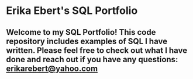 # Erika Ebert's SQL Portfolio
## Welcome to my SQL Portfolio! This code repository includes examples of SQL I have written. Please feel free to check out what I have done and reach out if you have any questions: erikarebert@yahoo.com
